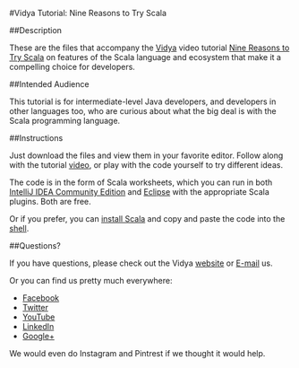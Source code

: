#Vidya Tutorial: Nine Reasons to Try Scala

##Description

These are the files that accompany the [Vidya](http://www.vidyasource.com) video tutorial 
[Nine Reasons to Try Scala](http://www.youtube.com/watch?v=pq0ArQhhWzU) on features of the Scala language and ecosystem
that make it a compelling choice for developers.


##Intended Audience

This tutorial is for intermediate-level Java developers, and developers in other languages too, who are curious about 
what the big deal is with the Scala programming language.


##Instructions

Just download the files and view them in your favorite editor. Follow along with the tutorial [video](http://www.youtube.com/watch?v=pq0ArQhhWzU),
or play with the code yourself to try different ideas.

The code is in the form of Scala worksheets, which you can run in both [IntelliJ IDEA Community Edition](https://www.jetbrains.com/idea/download/) and
[Eclipse](https://eclipse.org/downloads/packages/eclipse-ide-java-developers/lunasr1a) with the appropriate Scala plugins. 
Both are free.

Or if you prefer, you can [install Scala](http://www.scala-lang.org/download/install.html) and copy and paste the code into
the [shell](http://scala-lang.org/documentation/getting-started.html?_ga=1.151579321.1007941740.1427391086#your_first_lines_of_code).

##Questions?

If you have questions, please check out the Vidya [website](http://www.vidyasource.com) or [E-mail](mailto:info@vidyasource.com) us.

Or you can find us pretty much everywhere:

* [Facebook](https://www.facebook.com/VidyaSource)
* [Twitter](https://twitter.com/VidyaSource)
* [YouTube](https://www.youtube.com/channel/UC24LVc8Bb65SF6LW-SLog9A)
* [LinkedIn](http://www.linkedin.com/company/3285099?trk=prof-exp-company-name)
* [Google+](https://plus.google.com/+Vidyasource)

We would even do Instagram and Pintrest if we thought it would help.